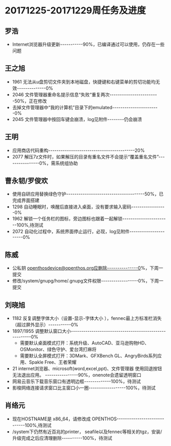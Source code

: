 # 20171225-20171229周任务及进度

## 罗浩
- Internet浏览器升级更新-----------90%，已编译通过可以使用，仍存在一些问题

## 王之旭
- 1961 无法从u盘剪切文件夹到本地磁盘，快捷键和右键菜单的剪切功能均无效--------------0%
- 2046 文件管理器重命名提示信息“失败“重复两次------------------------50%，正在修改
- 去掉文件管理器中“我的计算机”目录下的emulated-----------------------0%
- 2045 文件管理器中按回车键会崩溃，log见附件--------仍会崩溃

## 王明
- 应用商店代码重构------------------------------------------20%
- 2077 解压7z文件时，如果解压的目录有重名文件不会提示“覆盖重名文件”----------------0%，需系统组协助

## 曹永韧/罗俊欢
- 使用自研应用替换绿色守护--------------------------------------50%，已完成界面搭建
- 1298 自动睡眠时，唤醒后直接进入桌面，没有要求输入密码-----------------0%
- 1962 解锁一个任务栏的图标，旁边图标也跟着一起解锁-----------------------100%,待测试
- 2072 自动化过程中，系统界面停止运行，必现，log见附件----------------------0%

## 陈威
- 公私钥 openthosdevice@openthos.org应删除---------------0%，下周一提交
- 修改/system/gnupg/home/.gnupg文件权限------------------0%，下周一提交

## 刘晓旭
- 1182 反复调整字体大小（设置-显示-字体大小 ），fennec最上方标准栏消失（超过屏外显示）-----------0%
- 1897/1955 调整默认窗口大小-------------------------------------------------------0%
   - 需要默认桌面模式打开：系统升级、AutoCAD、亚马逊购物HD、OSMonitor、绿色守护、爱台湾打麻将
   - 需要默认全屏模式打开：3DMark、GFXBench GL、AngryBirds系列应用、Spakle Free、王者荣耀
- 21 internet浏览器、microsoft(word,excel,ppt)、文件管理器 使用回退按钮无法退出应用。 ----------------90%，onenote会遗留透明窗口
- 网易云音乐下载音乐窗口有透明边框-------------100%，待测试
- 影梭网络连接请求窗口比主窗口小一圈------------------100%，待测试

## 肖络元
- 现在HOSTNAME是 x86_64，请修改成 OPENTHOS-----------------------------100%,待测试
- /system下仍然有近百兆的printer， seafile以及fennec等相关的tgz，安装/升级完成之后应清理删除----------100%，待测试
